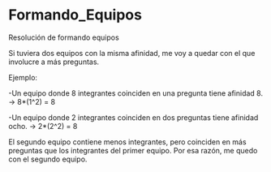 # Formando_Equipos
Resolución de formando equipos

Si tuviera dos equipos con la misma afinidad, me voy a quedar con el que involucre a más preguntas. 

Ejemplo: 

-Un equipo donde 8 integrantes coinciden en una pregunta tiene afinidad 8. -> 8*(1^2) = 8

-Un equipo donde 2 integrantes coinciden en dos preguntas tiene afinidad ocho. -> 2*(2^2) = 8

El segundo equipo contiene menos integrantes, pero coinciden en más preguntas que los integrantes del primer equipo. Por esa razón, me quedo con el segundo equipo.
